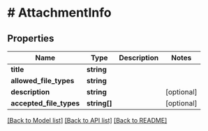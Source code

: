 # # AttachmentInfo

## Properties

Name | Type | Description | Notes
------------ | ------------- | ------------- | -------------
**title** | **string** |  |
**allowed_file_types** | **string** |  |
**description** | **string** |  | [optional]
**accepted_file_types** | **string[]** |  | [optional]

[[Back to Model list]](../../README.md#models) [[Back to API list]](../../README.md#endpoints) [[Back to README]](../../README.md)
